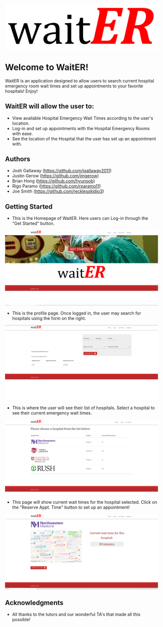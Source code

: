 ![Logo](public/images/waitER-logo.PNG?raw=true "Title")

# Welcome to WaitER!

WaitER is an application designed to allow users to search current hospital emergency room wait times and set up appointments to your favorite hospitals! Enjoy!

## WaitER will allow the user to:
* View available Hospital Emergency Wait Times according to the user's location.
* Log-in and set up appointments with the Hospital Emergency Rooms with ease.
* See the location of the Hospital that the user has set up an appointment with.

## Authors
* Josh Gallaway (https://github.com/jgallaway2011)
* Justin Gerow (https://github.com/jmgerow)
* Brian Hong (https://github.com/hyunoob)
* Rigo Paramo (https://github.com/rparamo11)
* Joe Smith (https://github.com/recklesskidjo3)

## Getting Started
* This is the Homepage of WaitER. Here users can Log-in through the "Get Started" button.

![Home Page](public/images/readme1.PNG?raw=true "Title")

* This is the profile page. Once logged in, the user may search for hospitals using the form on the right.

![Profile Page](public/images/readme2.PNG?raw=true "Title")

* This is where the user will see their list of hospitals. Select a hospital to see their current emergency wait times.

![List of Hospitals Page](public/images/readme3.PNG?raw=true "Title")

* This page will show current wait times for the hospital selected. Click on the "Reserve Appt. Time" button to set up an appointment!

![Current Wait Times for NW Hospital](public/images/readme4.PNG?raw=true "Title")

## Acknowledgments

* All thanks to the tutors and our wonderful TA's that made all this possible!
